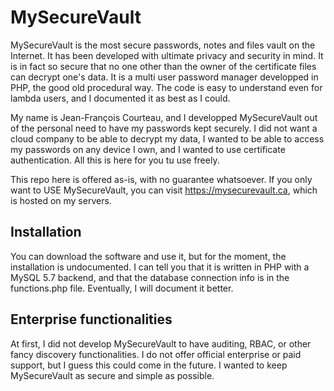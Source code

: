 # MySecureVault
MySecureVault is the most secure passwords, notes and files vault on the Internet. It has been developed with ultimate privacy and security in mind. It is in fact so secure that no one other than the owner of the certificate files can decrypt one's data. It is a multi user password manager developped in PHP, the good old procedural way. The code is easy to understand even for lambda users, and I documented it as best as I could.

My name is Jean-François Courteau, and I developped MySecureVault out of the personal need to have my passwords kept securely. I did not want a cloud company to be able to decrypt my data, I wanted to be able to access my passwords on any device I own, and I wanted to use certificate authentication. All this is here for you tu use freely.

This repo here is offered as-is, with no guarantee whatsoever. If you only want to USE MySecureVault, you can visit https://mysecurevault.ca, which is hosted on my servers.

## Installation
You can download the software and use it, but for the moment, the installation is undocumented. I can tell you that it is written in PHP with a MySQL 5.7 backend, and that the database connection info is in the functions.php file. Eventually, I will document it better.

## Enterprise functionalities
At first, I did not develop MySecureVault to have auditing, RBAC, or other fancy discovery functionalities. I do not offer official enterprise or paid support, but I guess this could come in the future. I wanted to keep MySecureVault as secure and simple as possible.
